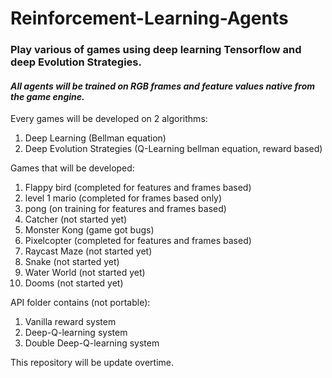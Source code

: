 # Reinforcement-Learning-Agents
### Play various of games using deep learning Tensorflow and deep Evolution Strategies. 

#### *All agents will be trained on RGB frames and feature values native from the game engine.*

Every games will be developed on 2 algorithms:
1. Deep Learning (Bellman equation)
2. Deep Evolution Strategies (Q-Learning bellman equation, reward based)

Games that will be developed:
1. Flappy bird (completed for features and frames based)
2. level 1 mario (completed for frames based only)
3. pong (on training for features and frames based)
4. Catcher (not started yet)
5. Monster Kong (game got bugs)
6. Pixelcopter (completed for features and frames based)
7. Raycast Maze (not started yet)
8. Snake (not started yet)
9. Water World (not started yet)
10. Dooms (not started yet)

API folder contains (not portable):
1. Vanilla reward system
2. Deep-Q-learning system
3. Double Deep-Q-learning system

This repository will be update overtime.
